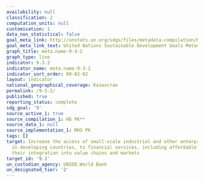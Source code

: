 ```yaml
---
availability: null
classification: 2
computation_units: null
customisation: 1
data_non_statistical: false
goal_meta_link: http://unstats.un.org/sdgs/files/metadata-compilation/Metadata-Goal-9.pdf
goal_meta_link_text: United Nations Sustainable Development Goals Metadata (pdf 663kB)
graph_title: meta.name-9-3-2
graph_type: line
indicator: 9.3.2
indicator_name: meta.name-9-3-2
indicator_sort_order: 09-03-02
layout: indicator
national_geographical_coverage: Казахстан
permalink: /9-3-2/
published: true
reporting_status: complete
sdg_goal: '9'
source_active_1: true
source_compilation_1: НБ РК**
source_data_1: null
source_implementation_1: МНЭ РК
tags: []
target: Increase the access of small-scale industrial and other enterprises, in particular
  in developing countries, to financial services, including affordable credit, and
  their integration into value chains and markets
target_id: '9.3'
un_custodian_agency: UNIDO,World Bank
un_designated_tier: '2'
---
```

